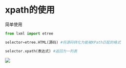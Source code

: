 # xpath的使用

简单使用

```python
from lxml import etree

selector=etree.HTML(源码) #将源码转化为能被XPath匹配的格式

selector.xpath(表达式) #返回为一列表
```

![](https://gitee.com/Jesse3692/vnote_image/raw/master/428632814228627.png)